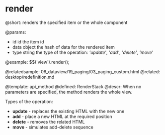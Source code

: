 render
=============



@short:
	renders the specified item or the whole component

@params:
- id		id		the item id
- data		object		the hash of data for the rendered item
- type		string		the type of the operation: <i>'update'</i>, <i>'add'</i>, <i>'delete'</i>, <i>'move'</i>


@example:
$$('view').render();

@relatedsample:
	06_dataview/19_paging/03_paging_custom.html
@related: 
	desktop/redefinition.md

@template:	api_method
@defined:	RenderStack	
@descr:
When no parameters are specified, the method renders the whole view.

Types of the operation:

- **update** - replaces the existing HTML with the new one
- **add** - place a new HTML at the required position
- **delete** - removes the related HTML
- **move** - simulates add-delete sequence






